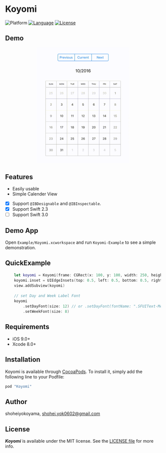 # Koyomi

![Platform](http://img.shields.io/badge/platform-ios-blue.svg?style=flat
)
[![Language](http://img.shields.io/badge/language-swift-brightgreen.svg?style=flat
)](https://developer.apple.com/swift)
[![License](http://img.shields.io/badge/license-MIT-lightgrey.svg?style=flat
)](http://mit-license.org)

## Demo

<p align="center">
<img src="./DemoSource/calender_demo.gif" width="300">
</p>

## Features

- Easily usable
- Simple Calender View
- [x] Support `@IBDesignable` and `@IBInspectable`.
- [x] Support Swift 2.3
- [ ] Support Swift 3.0

## Demo App

Open `Example/Koyomi.xcworkspace` and run `Koyomi-Example` to see a simple demonstration.

## QuickExample

```swift
    let koyomi = Koyomi(frame: CGRect(x: 100, y: 100, width: 250, height: 250))
    koyomi.inset = UIEdgeInsets(top: 0.5, left: 0.5, bottom: 0.5, right: 0.5)
    view.addSubview(koyomi)
    
    // set Day and Week Label Font
    koyomi
        .setDayFont(size: 12) // or .setDayFont(fontName: ".SFUIText-Medium", size: 12)
        .setWeekFont(size: 8)
```

## Requirements

- iOS 9.0+
- Xcode 8.0+

## Installation
Koyomi is available through [CocoaPods](http://cocoapods.org). To install it, simply add the following line to your Podfile:

```ruby
pod "Koyomi"
```

## Author

shoheiyokoyama, shohei.yok0602@gmail.com

## License

***Koyomi*** is available under the MIT license. See the [LICENSE file](https://github.com/shoheiyokoyama/Koyomi/blob/master/LICENSE) for more info.
